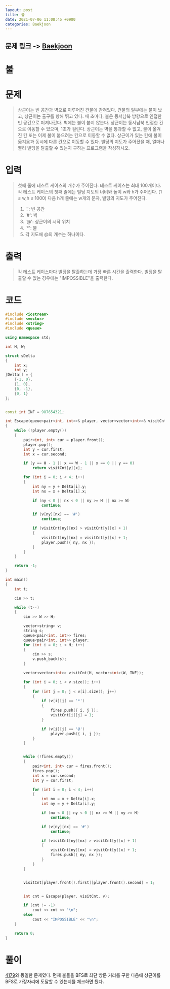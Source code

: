 ```yaml
---
layout: post
title: 불
date: 2021-07-06 11:08:45 +0900
categories: Baekjoon
---
```


## 문제 링크 -> [Baekjoon](https://www.acmicpc.net/problem/5427)
# 불

# 문제
> 상근이는 빈 공간과 벽으로 이루어진 건물에 갇혀있다. 건물의 일부에는 불이 났고, 상근이는 출구를 향해 뛰고 있다. 매 초마다, 불은 동서남북 방향으로 인접한 빈 공간으로 퍼져나간다. 벽에는 불이 붙지 않는다. 상근이는 동서남북 인접한 칸으로 이동할 수 있으며, 1초가 걸린다. 상근이는 벽을 통과할 수 없고, 불이 옮겨진 칸 또는 이제 불이 붙으려는 칸으로 이동할 수 없다. 상근이가 있는 칸에 불이 옮겨옴과 동시에 다른 칸으로 이동할 수 있다. 빌딩의 지도가 주어졌을 때, 얼마나 빨리 빌딩을 탈출할 수 있는지 구하는 프로그램을 작성하시오.

# 입력
> 첫째 줄에 테스트 케이스의 개수가 주어진다. 테스트 케이스는 최대 100개이다. 각 테스트 케이스의 첫째 줄에는 빌딩 지도의 너비와 높이 w와 h가 주어진다. (1 ≤ w,h ≤ 1000) 다음 h개 줄에는 w개의 문자, 빌딩의 지도가 주어진다.
> 1. '.': 빈 공간
> 2. '#': 벽
> 3. '@': 상근이의 시작 위치
> 4. '*': 불
> 5. 각 지도에 @의 개수는 하나이다.

# 출력
> 각 테스트 케이스마다 빌딩을 탈출하는데 가장 빠른 시간을 출력한다. 빌딩을 탈출할 수 없는 경우에는 "IMPOSSIBLE"을 출력한다.


# 코드
```c++
#include <iostream>
#include <vector>
#include <string>
#include <queue>

using namespace std;

int H, W;

struct sDelta
{
	int x;
	int y;
}Delta[] = {
	{-1, 0},
	{1, 0},
	{0, -1},
	{0, 1}
};


const int INF = 987654321;

int Escape(queue<pair<int, int>>& player, vector<vector<int>>& visitCnt, vector<string>& v)
{
	while (!player.empty())
	{
		pair<int, int> cur = player.front();
		player.pop();
		int y = cur.first;
		int x = cur.second;

		if (y == H - 1 || x == W - 1 || x == 0 || y == 0)
			return visitCnt[y][x];

		for (int i = 0; i < 4; i++)
		{
			int ny = y + Delta[i].y;
			int nx = x + Delta[i].x;

			if (ny < 0 || nx < 0 || ny >= H || nx >= W)
				continue;

			if (v[ny][nx] == '#')
				continue;

			if (visitCnt[ny][nx] > visitCnt[y][x] + 1)
			{
				visitCnt[ny][nx] = visitCnt[y][x] + 1;
				player.push({ ny, nx });
			}
		}
	}

	return -1;
}

int main()
{
	int t;

	cin >> t;

	while (t--)
	{
		cin >> W >> H;

		vector<string> v;
		string s;
		queue<pair<int, int>> fires;
		queue<pair<int, int>> player;
		for (int i = 0; i < H; i++)
		{
			cin >> s;
			v.push_back(s);
		}

		vector<vector<int>> visitCnt(H, vector<int>(W, INF));

		for (int i = 0; i < v.size(); i++)
		{
			for (int j = 0; j < v[i].size(); j++)
			{
				if (v[i][j] == '*')
				{
					fires.push({ i, j });
					visitCnt[i][j] = 1;
				}

				if (v[i][j] == '@')
					player.push({ i, j });
			}
		}


		while (!fires.empty())
		{
			pair<int, int> cur = fires.front();
			fires.pop();
			int x = cur.second;
			int y = cur.first;

			for (int i = 0; i < 4; i++)
			{
				int nx = x + Delta[i].x;
				int ny = y + Delta[i].y;

				if (nx < 0 || ny < 0 || nx >= W || ny >= H)
					continue;

				if (v[ny][nx] == '#')
					continue;

				if (visitCnt[ny][nx] > visitCnt[y][x] + 1)
				{
					visitCnt[ny][nx] = visitCnt[y][x] + 1;
					fires.push({ ny, nx });
				}
			}
		}


		visitCnt[player.front().first][player.front().second] = 1;


		int cnt = Escape(player, visitCnt, v);

		if (cnt != -1)
			cout << cnt << "\n";
		else
			cout << "IMPOSSIBLE" << "\n";
	}

	return 0;
}
```

# 풀이
[4179](https://www.acmicpc.net/problem/4179)와 동일한 문제였다. 먼제 불들을 BFS로 최단 방문 거리를 구한 다음에 상근이를 BFS로 가장자리에 도달할 수 있는지를 체크하면 됬다.